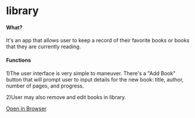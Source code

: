 # library


<h4>What?</h4>

It's an app that allows user to keep a record of their favorite books or books that they are currently reading.

<h4>Functions</h4>

1)The user interface is very simple to maneuver. There's a "Add Book" button that will prompt user to input details for the new book: title, author, number of pages, and progress. 

2)User may also remove and edit books in library.


<a href="https://tfb34.github.io/library-app/"> Open in Browser</a>




